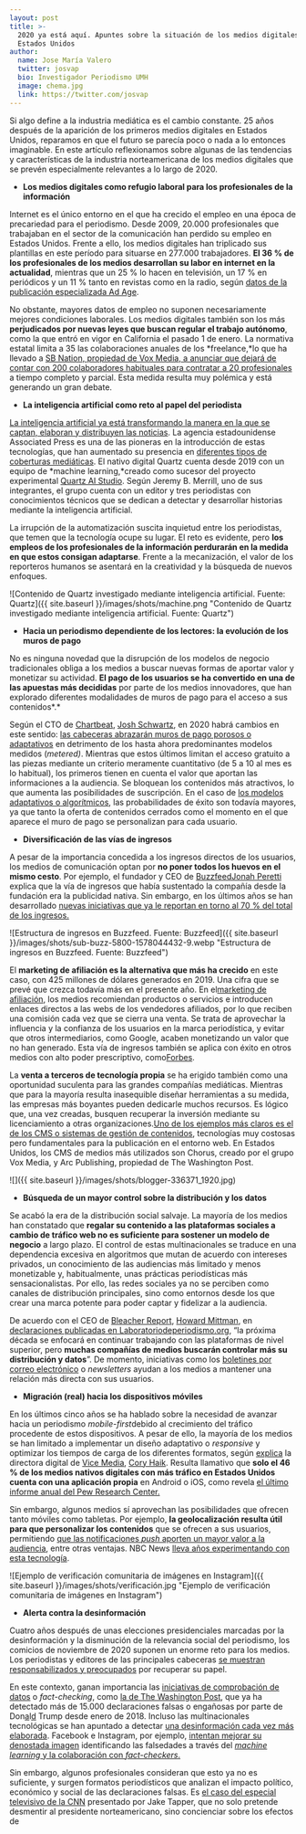 ```yaml
---
layout: post
title: >-
  2020 ya está aquí. Apuntes sobre la situación de los medios digitales en
  Estados Unidos
author:
  name: Jose María Valero 
  twitter: josvap
  bio: Investigador Periodismo UMH
  image: chema.jpg
  link: https://twitter.com/josvap
---
```

Si algo define a la industria mediática es el cambio constante. 25 años después de la aparición de los primeros medios digitales en Estados Unidos, reparamos en que el futuro se parecía poco o nada a lo entonces imaginable. En este artículo reflexionamos sobre algunas de las tendencias y características de la industria norteamericana de los medios digitales que se prevén especialmente relevantes a lo largo de 2020.

* **Los medios digitales como refugio laboral para los profesionales de la información**

Internet es el único entorno en el que ha crecido el empleo en una época de precariedad para el periodismo. Desde 2009, 20.000 profesionales que trabajaban en el sector de la comunicación han perdido su empleo en Estados Unidos. Frente a ello, los medios digitales han triplicado sus plantillas en este período para situarse en 277.000 trabajadores. **El 36 % de los profesionales de los medios desarrollan su labor en internet en la actualidad**, mientras que un 25 % lo hacen en televisión, un 17 % en periódicos y un 11 % tanto en revistas como en la radio, según [datos de la publicación especializada Ad Age](https://adage.com/article/year-end-lists-2019/internet-media-employment-has-tripled-over-past-decade/2221941).

No obstante, mayores datos de empleo no suponen necesariamente mejores condiciones laborales. Los medios digitales también son los más **perjudicados por nuevas leyes que buscan regular el trabajo autónomo**, como la que entró en vigor en California el pasado 1 de enero. La normativa estatal limita a 35 las colaboraciones anuales de los *freelance,*lo que ha llevado a [SB Nation, propiedad de Vox Media, a anunciar que dejará de contar con 200 colaboradores habituales para contratar a 20 profesionales](https://www.nytimes.com/2019/12/16/business/media/vox-media-california-job-cuts.html) a tiempo completo y parcial. Esta medida resulta muy polémica y está generando un gran debate.

* **La inteligencia artificial como reto al papel del periodista**

[La inteligencia artificial ya está transformando la manera en la que se captan, elaboran y distribuyen las noticias](https://mip.umh.es/blog/2019/11/02/el-impacto-de-la-inteligencia-artificial-en-el-periodismo/). La agencia estadounidense Associated Press es una de las pioneras en la introducción de estas tecnologías, que han aumentado su presencia en [diferentes tipos de coberturas mediáticas](https://www.ap.org/press-releases/2019/ap-to-grow-major-league-soccer-coverage-with-automated-stories). El nativo digital Quartz cuenta desde 2019 con un equipo de *machine learning,*creado como sucesor del proyecto experimental [Quartz AI Studio](https://qz.ai/). Según Jeremy B. Merrill, uno de sus integrantes, el grupo cuenta con un editor y tres periodistas con conocimientos técnicos que se dedican a detectar y desarrollar historias mediante la inteligencia artificial.

La irrupción de la automatización suscita inquietud entre los periodistas, que temen que la tecnología ocupe su lugar. El reto es evidente, pero **los empleos de los profesionales de la información perdurarán en la medida en que estos consigan adaptarse**. Frente a la mecanización, el valor de los reporteros humanos se asentará en la creatividad y la búsqueda de nuevos enfoques.


![Contenido de Quartz investigado mediante inteligencia artificial. Fuente: Quartz]({{ site.baseurl }}/images/shots/machine.png "Contenido de Quartz investigado mediante inteligencia artificial. Fuente: Quartz")


* **Hacia un periodismo dependiente de los lectores: la evolución de los muros de pago**

No es ninguna novedad que la disrupción de los modelos de negocio tradicionales obliga a los medios a buscar nuevas formas de aportar valor y monetizar su actividad. **El pago de los usuarios se ha convertido en una de las apuestas más decididas** por parte de los medios innovadores, que han explorado diferentes modalidades de muros de pago para el acceso a sus contenidos*.*

Según el CTO de [Chartbeat](https://chartbeat.com/), [Josh Schwartz](https://twitter.com/joshuadschwartz), en 2020 habrá cambios en este sentido: [las cabeceras abrazarán muros de pago porosos o adaptativos](https://www.niemanlab.org/2020/01/publishers-move-beyond-the-metered-paywall/) en detrimento de los hasta ahora predominantes modelos medidos (*metered)*. Mientras que estos últimos limitan el acceso gratuito a las piezas mediante un criterio meramente cuantitativo (de 5 a 10 al mes es lo habitual), los primeros tienen en cuenta el valor que aportan las informaciones a la audiencia. Se bloquean los contenidos más atractivos, lo que aumenta las posibilidades de suscripción. En el caso de [los modelos adaptativos o algorítmicos](https://mip.umh.es/blog/2019/07/09/muros-pago-algoritmicos-futuro/), las probabilidades de éxito son todavía mayores, ya que tanto la oferta de contenidos cerrados como el momento en el que aparece el muro de pago se personalizan para cada usuario.

* **Diversificación de las vías de ingresos**

A pesar de la importancia concedida a los ingresos directos de los usuarios, los medios de comunicación optan por **no poner todos los huevos en el mismo cesto**. Por ejemplo, el fundador y CEO de [Buzzfeed](https://www.buzzfeed.com/jonah/buzzfeed-in-2020?utm_source=dynamic&utm_campaign=bfsharecopy&sub=0_123911724)[Jonah Peretti](https://twitter.com/peretti) explica que la vía de ingresos que había sustentado la compañía desde la fundación era la publicidad nativa. Sin embargo, en los últimos años se han desarrollado [nuevas iniciativas que ya le reportan en torno al 70 % del total de los ingresos.](https://www.buzzfeed.com/jonah/buzzfeed-in-2020?utm_source=dynamic&utm_campaign=bfsharecopy&sub=0_123911724)



![Estructura de ingresos en Buzzfeed. Fuente: Buzzfeed]({{ site.baseurl }}/images/shots/sub-buzz-5800-1578044432-9.webp "Estructura de ingresos en Buzzfeed. Fuente: Buzzfeed")



El **marketing de afiliación es la alternativa que más ha crecido** en este caso, con 425 millones de dólares generados en 2019. Una cifra que se prevé que crezca todavía más en el presente año. En el[marketing de afiliación](https://www.buzzfeed.com/nataliebrown/products-thatll-actually-help-make-you-productive-in-2020?origin=hpp), los medios recomiendan productos o servicios e introducen enlaces directos a las webs de los vendedores afiliados, por lo que reciben una comisión cada vez que se cierra una venta. Se trata de aprovechar la influencia y la confianza de los usuarios en la marca periodística, y evitar que otros intermediarios, como Google, acaben monetizando un valor que no han generado. Esta vía de ingresos también se aplica con éxito en otros medios con alto poder prescriptivo, como[Forbes](https://www.forbes.com/sites/forbes-personal-shopper/2019/12/13/forbes-shopping-holiday-gift-and-deal-guide/#2d65e5f956c2).

La **venta a terceros de tecnología propia** se ha erigido también como una oportunidad suculenta para las grandes compañías mediáticas. Mientras que para la mayoría resulta inasequible diseñar herramientas a su medida, las empresas más boyantes pueden dedicarle muchos recursos. Es lógico que, una vez creadas, busquen recuperar la inversión mediante su licenciamiento a otras organizaciones.[Uno de los ejemplos más claros es el de los CMS o sistemas de gestión de contenidos](https://www.xataka.com/servicios/negocio-grandes-medios-comunicacion-vender-tecnologia-a-otros-medios), tecnologías muy costosas pero fundamentales para la publicación en el entorno web. En Estados Unidos, los CMS de medios más utilizados son Chorus, creado por el grupo Vox Media, y Arc Publishing, propiedad de The Washington Post.

![]({{ site.baseurl }}/images/shots/blogger-336371_1920.jpg)


* **Búsqueda de un mayor control sobre la distribución y los datos**

Se acabó la era de la distribución social salvaje. La mayoría de los medios han constatado que **regalar su contenido a las plataformas sociales a cambio de tráfico web no es suficiente para sostener un modelo de negocio** a largo plazo. El control de estas multinacionales se traduce en una dependencia excesiva en algoritmos que mutan de acuerdo con intereses privados, un conocimiento de las audiencias más limitado y menos monetizable y, habitualmente, unas prácticas periodísticas más sensacionalistas. Por ello, las redes sociales ya no se perciben como canales de distribución principales, sino como entornos desde los que crear una marca potente para poder captar y fidelizar a la audiencia.

De acuerdo con el CEO de [Bleacher Report](https://twitter.com/BleacherReport), [Howard Mittman](https://twitter.com/hsmittman), en [declaraciones publicadas en Laboratoriodeperiodismo.org](https://laboratoriodeperiodismo.org/predicciones-de-directivos-internacionales-de-medios-para-2020/), “la próxima década se enfocará en continuar trabajando con las plataformas de nivel superior, pero **muchas compañías de medios buscarán controlar más su distribución y datos**”. De momento, iniciativas como los [boletines por correo electrónico](https://miquelpellicer.com/2015/04/theskimm-newsletter-triunfa-millennials/) o *newsletters* ayudan a los medios a mantener una relación más directa con sus usuarios.

* **Migración (real) hacia los dispositivos móviles**

En los últimos cinco años se ha hablado sobre la necesidad de avanzar hacia un periodismo *mobile-first*debido al crecimiento del tráfico procedente de estos dispositivos. A pesar de ello, la mayoría de los medios se han limitado a implementar un diseño adaptativo o *responsive* y optimizar los tiempos de carga de los diferentes formatos, según [explica](https://laboratoriodeperiodismo.org/predicciones-de-directivos-internacionales-de-medios-para-2020/) la directora digital de [Vice Media](https://www.vice.com/), [Cory Haik](https://twitter.com/coryhaik). Resulta llamativo que **solo el 46 % de los medios nativos digitales con más tráfico en Estados Unidos cuenta con una aplicación propia** en Android o iOS, como revela [el último informe anual del Pew Research Center.](https://www.journalism.org/fact-sheet/digital-news/)

Sin embargo, algunos medios sí aprovechan las posibilidades que ofrecen tanto móviles como tabletas. Por ejemplo, **la geolocalización resulta útil para que personalizar los contenidos** que se ofrecen a sus usuarios, permitiendo [que las notificaciones *push* aporten un mayor valor a la audiencia](https://www.niemanlab.org/2020/01/news-coverage-gets-geo-fragmented/), entre otras ventajas. NBC News [lleva años experimentando con esta tecnología](https://www.niemanlab.org/2014/06/the-notification-knows-where-you-are-breaking-news-debuts-news-alerts-tied-to-your-location/).

![Ejemplo de verificación comunitaria de imágenes en Instagram]({{ site.baseurl }}/images/shots/verificación.jpg "Ejemplo de verificación comunitaria de imágenes en Instagram")

* **Alerta contra la desinformación**

Cuatro años después de unas elecciones presidenciales marcadas por la desinformación y la disminución de la relevancia social del periodismo, los comicios de noviembre de 2020 suponen un enorme reto para los medios. Los periodistas y editores de las principales cabeceras [se muestran responsabilizados y preocupados](https://www.theguardian.com/us-news/2020/jan/06/sleepwalking-into-2020-media-missed-donald-trump-rise-lessons-learned-2016?CMP=share_btn_tw) por recuperar su papel.

En este contexto, ganan importancia las [iniciativas de comprobación de datos](https://mip.umh.es/blog/2019/11/09/avanzadillas-contra-la-desinformación-cómo-están-innovando-los-verificadores/) o *fact-checking*, como [la de The Washington Post](https://www.washingtonpost.com/graphics/politics/trump-claims-database/), que ya ha detectado más de 15.000 declaraciones falsas o engañosas por parte de Don[](<>)[a](<>)l[](<>)[d](<>) Trump desde enero de 2018. Incluso las multinacionales tecnológicas se han apuntado a detectar [una desinformación cada vez más elaborada](https://mip.umh.es/blog/2019/12/01/deepfakes-cómo-los-medios-combaten-la-desinformación-más-sofisticada/). Facebook e Instagram, por ejemplo, [intentan mejorar su denostada imagen](https://www.xataka.com/servicios/a-pesar-todo-sigo-usando-facebook-diez-anos-despues-no-conozco-plataforma-que-me-que-ofrece) identificando las falsedades a través del [*machine learning* y la colaboración con *fact-checkers*.](https://internetofbusiness.com/facebook-machine-learning-fake-news/)

Sin embargo, algunos profesionales consideran que esto ya no es suficiente, y surgen formatos periodísticos que analizan el impacto político, económico y social de las declaraciones falsas. Es [el caso del especial televisivo de la CNN](https://www.politico.com/news/2019/11/22/jake-tapper-trump-gaslight-country-072888) presentado por Jake Tapper, que no solo pretende desmentir al presidente norteamericano, sino concienciar sobre los efectos de
